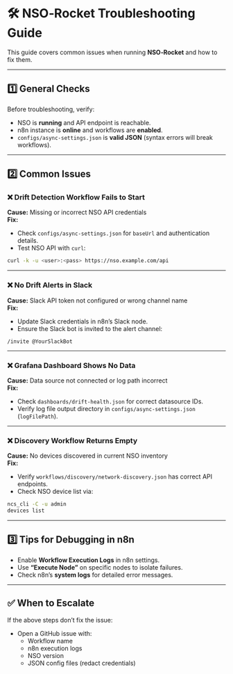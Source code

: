 # 🛠 NSO‑Rocket Troubleshooting Guide

This guide covers common issues when running **NSO‑Rocket** and how to fix them.

---

## 1️⃣ General Checks
Before troubleshooting, verify:
- NSO is **running** and API endpoint is reachable.
- n8n instance is **online** and workflows are **enabled**.
- `configs/async-settings.json` is **valid JSON** (syntax errors will break workflows).

---

## 2️⃣ Common Issues

### ❌ Drift Detection Workflow Fails to Start
**Cause:** Missing or incorrect NSO API credentials  
**Fix:**
- Check `configs/async-settings.json` for `baseUrl` and authentication details.
- Test NSO API with `curl`:
```bash
curl -k -u <user>:<pass> https://nso.example.com/api
```

---

### ❌ No Drift Alerts in Slack
**Cause:** Slack API token not configured or wrong channel name  
**Fix:**
- Update Slack credentials in n8n’s Slack node.
- Ensure the Slack bot is invited to the alert channel:
```text
/invite @YourSlackBot
```

---

### ❌ Grafana Dashboard Shows No Data
**Cause:** Data source not connected or log path incorrect  
**Fix:**
- Check `dashboards/drift-health.json` for correct datasource IDs.
- Verify log file output directory in `configs/async-settings.json` (`logFilePath`).

---

### ❌ Discovery Workflow Returns Empty
**Cause:** No devices discovered in current NSO inventory  
**Fix:**
- Verify `workflows/discovery/network-discovery.json` has correct API endpoints.
- Check NSO device list via:
```bash
ncs_cli -C -u admin
devices list
```

---

## 3️⃣ Tips for Debugging in n8n
- Enable **Workflow Execution Logs** in n8n settings.
- Use **“Execute Node”** on specific nodes to isolate failures.
- Check n8n’s **system logs** for detailed error messages.

---

## ✅ When to Escalate
If the above steps don’t fix the issue:
- Open a GitHub issue with:
  - Workflow name
  - n8n execution logs
  - NSO version
  - JSON config files (redact credentials)